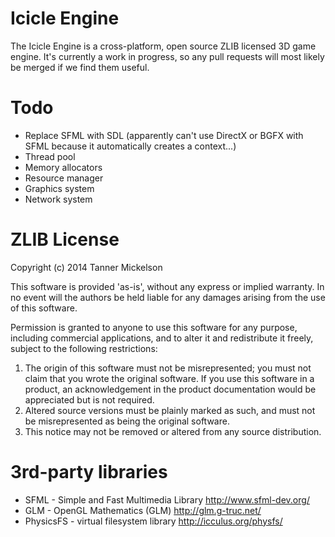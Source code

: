 # Icicle Engine
The Icicle Engine is a cross-platform, open source ZLIB licensed 3D game engine.
It's currently a work in progress, so any pull requests will most likely be merged if we find them useful.

# Todo
* Replace SFML with SDL (apparently can't use DirectX or BGFX with SFML because it automatically creates a context...)
* Thread pool
* Memory allocators
* Resource manager
* Graphics system
* Network system

# ZLIB License
Copyright (c) 2014 Tanner Mickelson

This software is provided 'as-is', without any express or implied
warranty. In no event will the authors be held liable for any damages
arising from the use of this software.

Permission is granted to anyone to use this software for any purpose,
including commercial applications, and to alter it and redistribute it
freely, subject to the following restrictions:

1. The origin of this software must not be misrepresented; you must not
   claim that you wrote the original software. If you use this software
   in a product, an acknowledgement in the product documentation would be
   appreciated but is not required.
2. Altered source versions must be plainly marked as such, and must not be
   misrepresented as being the original software.
3. This notice may not be removed or altered from any source distribution.

# 3rd-party libraries
* SFML - Simple and Fast Multimedia Library http://www.sfml-dev.org/
* GLM - OpenGL Mathematics (GLM) http://glm.g-truc.net/
* PhysicsFS - virtual filesystem library http://icculus.org/physfs/